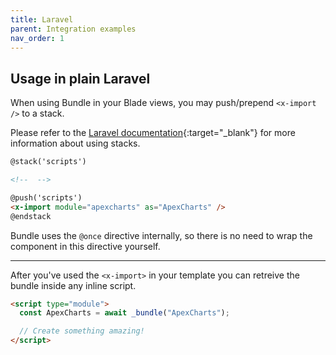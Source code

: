 ```yaml
---
title: Laravel
parent: Integration examples
nav_order: 1
---
```


## Usage in plain Laravel

When using Bundle in your Blade views, you may push/prepend `<x-import />` to a stack.

Please refer to the [Laravel documentation](https://laravel.com/docs/10.x/blade#stacks){:target="\_blank"} for more information about using stacks.

```html
@stack('scripts')

<!--  -->

@push('scripts')
<x-import module="apexcharts" as="ApexCharts" />
@endstack
```

Bundle uses the `@once` directive internally, so there is no need to wrap the component in this directive yourself.

---

After you've used the `<x-import>` in your template you can retreive the bundle inside any inline script.

```html
<script type="module">
  const ApexCharts = await _bundle("ApexCharts");

  // Create something amazing!
</script>
```
